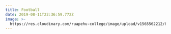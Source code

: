 ```yaml
---
title: Football
date: 2019-08-11T22:36:59.772Z
image: >-
  https://res.cloudinary.com/ruapehu-college/image/upload/v1565562212/8_s6ns9p.jpg
---
```


